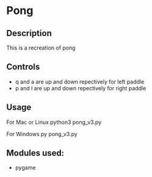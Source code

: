 
# Pong

## Description

This is a recreation of pong

## Controls

 * q and a are up and down repectively for left paddle
 * p and l are up and down repectively for right paddle

## Usage

For Mac or Linux
    python3 pong_v3.py

For Windows
    py pong_v3.py

## Modules used:

 * pygame
